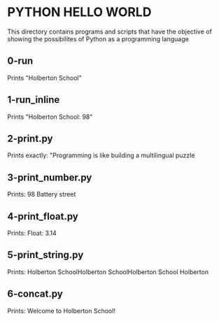 # PYTHON HELLO WORLD

This directory contains programs and scripts that have the objective of showing the possibilites of Python as a programming language

## 0-run

Prints "Holberton School"

## 1-run_inline

Prints "Holberton School: 98"

## 2-print.py

Prints exactly: 
"Programming is like building a multilingual puzzle

## 3-print_number.py

Prints: 
98 Battery street

## 4-print_float.py

Prints: 
Float: 3.14

## 5-print_string.py

Prints: 
Holberton SchoolHolberton SchoolHolberton School
Holberton

## 6-concat.py

Prints:
Welcome to Holberton School!
